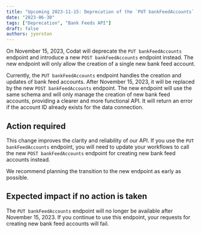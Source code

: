 ```yaml
---
title: "Upcoming 2023-11-15: Deprecation of the `PUT bankFeedAccounts` endpoint"
date: "2023-06-30"
tags: ["Deprecation", "Bank Feeds API"]
draft: false
authors: jyorston
---
```


On November 15, 2023, Codat will deprecate the `PUT bankFeedAccounts` endpoint and introduce a new `POST bankFeedAccounts` endpoint instead. The new endpoint will only allow the creation of a single new bank feed account. 

<!--truncate-->

Currently, the `PUT bankFeedAccounts` endpoint handles the creation and updates of bank feed accounts. After November 15, 2023, it will be replaced by the new `POST bankFeedAccounts` endpoint. The new endpoint will use the same schema and will only manage the creation of new bank feed accounts, providing a clearer and more functional API. It will return an error if the account ID already exists for the data connection.


## Action required​

This change improves the clarity and reliability of our API. If you use the `PUT bankFeedAccounts` endpoint, you will need to update your workflows to call the new `POST bankFeedAccounts` endpoint for creating new bank feed accounts instead.

We recommend planning the transition to the new endpoint as early as possible.


## Expected impact if no action is taken​

The `PUT bankFeedAccounts` endpoint will no longer be available after November 15, 2023. If you continue to use this endpoint, your requests for creating new bank feed accounts will fail.